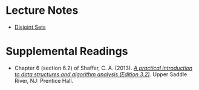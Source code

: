 # Lecture Notes

- [Disjoint Sets](notes/26-Disjoint-Sets.pdf)

# Supplemental Readings

- Chapter 6 (section 6.2) of Shaffer, C. A. (2013). [*A practical introduction to data structures and algorithm analysis (Edition 3.2)*](http://people.cs.vt.edu/~shaffer/Book/JAVA3elatest.pdf). Upper Saddle River, NJ: Prentice Hall.

